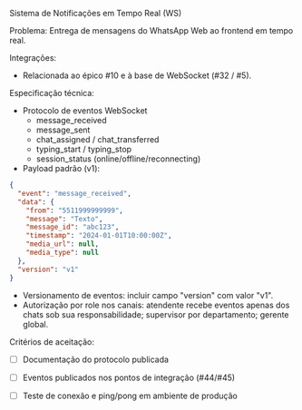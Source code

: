 Sistema de Notificações em Tempo Real (WS)

Problema: Entrega de mensagens do WhatsApp Web ao frontend em tempo real.

Integrações:
- Relacionada ao épico #10 e à base de WebSocket (#32 / #5).

Especificação técnica:
- Protocolo de eventos WebSocket
  - message_received
  - message_sent
  - chat_assigned / chat_transferred
  - typing_start / typing_stop
  - session_status (online/offline/reconnecting)
- Payload padrão (v1):
```json
{
  "event": "message_received",
  "data": {
    "from": "5511999999999",
    "message": "Texto",
    "message_id": "abc123",
    "timestamp": "2024-01-01T10:00:00Z",
    "media_url": null,
    "media_type": null
  },
  "version": "v1"
}
```
- Versionamento de eventos: incluir campo "version" com valor "v1".
- Autorização por role nos canais: atendente recebe eventos apenas dos chats sob sua responsabilidade; supervisor por departamento; gerente global.

Critérios de aceitação:
- [ ] Documentação do protocolo publicada
- [ ] Eventos publicados nos pontos de integração (#44/#45)
- [ ] Teste de conexão e ping/pong em ambiente de produção


